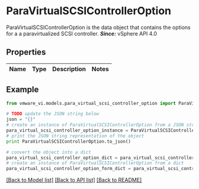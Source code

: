 # ParaVirtualSCSIControllerOption

ParaVirtualSCSIControllerOption is the data object that contains the options for a a paravirtualized SCSI controller.  ***Since:*** vSphere API 4.0 

## Properties
Name | Type | Description | Notes
------------ | ------------- | ------------- | -------------

## Example

```python
from vmware_vi.models.para_virtual_scsi_controller_option import ParaVirtualSCSIControllerOption

# TODO update the JSON string below
json = "{}"
# create an instance of ParaVirtualSCSIControllerOption from a JSON string
para_virtual_scsi_controller_option_instance = ParaVirtualSCSIControllerOption.from_json(json)
# print the JSON string representation of the object
print ParaVirtualSCSIControllerOption.to_json()

# convert the object into a dict
para_virtual_scsi_controller_option_dict = para_virtual_scsi_controller_option_instance.to_dict()
# create an instance of ParaVirtualSCSIControllerOption from a dict
para_virtual_scsi_controller_option_form_dict = para_virtual_scsi_controller_option.from_dict(para_virtual_scsi_controller_option_dict)
```
[[Back to Model list]](../README.md#documentation-for-models) [[Back to API list]](../README.md#documentation-for-api-endpoints) [[Back to README]](../README.md)


